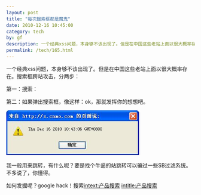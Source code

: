 ```yaml
---
layout: post
title: "每次搜索框都是魔鬼"
date: 2010-12-16 10:45:00
category: tech
by: gf
description: 一个经典xss问题，本身够不该出现了。但是在中国这些老站上面以很大概率存在。搜索框跨站攻击，分两步：第一：搜索：&lt;script&gt;alert(newDate())&lt;/script&gt;第二：如果弹出搜索框，像这样：o
permalink: /tech/165.html
---
```

一个经典xss问题，本身够不该出现了。但是在中国这些老站上面以很大概率存在。搜索框跨站攻击，分两步：

第一：搜索：<script>alert(new Date())</script>

第二：如果弹出搜索框，像这样：ok，那就发挥你的想想吧。

![4697cc9df589f3df4ea8ad4a478b184e.jpg][]

我一般用来跳转，有什么呢？要是找个牛逼的站跳转可以骗过一些SB过滤系统。不多说了，你懂得。

如何发掘呢？google hack！搜索[intext:产品搜索][intext] [intitle:产品搜索][intitle]


[4697cc9df589f3df4ea8ad4a478b184e.jpg]: /gfzjus_blog/tech/2014-10-22/4697cc9df589f3df4ea8ad4a478b184e.jpg
[intext]: https://encrypted.google.com/search?hl=en&biw=1440&bih=682&q=intext%3A%E4%BA%A7%E5%93%81%E6%90%9C%E7%B4%A2&aq=f&aqi=&aql=&oq=&gs_rfai=
[intitle]: https://encrypted.google.com/search?hl=en&source=hp&biw=1440&bih=682&q=intitle%3A%E4%BA%A7%E5%93%81%E6%90%9C%E7%B4%A2&aq=f&aqi=&aql=&oq=&gs_rfai=

